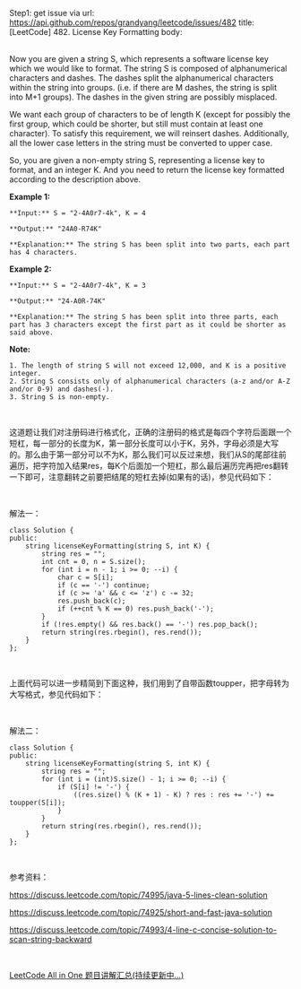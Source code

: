 Step1: get issue via url: https://api.github.com/repos/grandyang/leetcode/issues/482 
 title:[LeetCode] 482. License Key Formatting 
 body:  
  

Now you are given a string S, which represents a software license key which we would like to format. The string S is composed of alphanumerical characters and dashes. The dashes split the alphanumerical characters within the string into groups. (i.e. if there are M dashes, the string is split into M+1 groups). The dashes in the given string are possibly misplaced.

We want each group of characters to be of length K (except for possibly the first group, which could be shorter, but still must contain at least one character). To satisfy this requirement, we will reinsert dashes. Additionally, all the lower case letters in the string must be converted to upper case.

So, you are given a non-empty string S, representing a license key to format, and an integer K. And you need to return the license key formatted according to the description above.

**Example 1:**  

    
    
    **Input:** S = "2-4A0r7-4k", K = 4
    
    **Output:** "24A0-R74K"
    
    **Explanation:** The string S has been split into two parts, each part has 4 characters.
    

**Example 2:**  

    
    
    **Input:** S = "2-4A0r7-4k", K = 3
    
    **Output:** "24-A0R-74K"
    
    **Explanation:** The string S has been split into three parts, each part has 3 characters except the first part as it could be shorter as said above.
    

**Note:**  


    1. The length of string S will not exceed 12,000, and K is a positive integer.
    2. String S consists only of alphanumerical characters (a-z and/or A-Z and/or 0-9) and dashes(-).
    3. String S is non-empty.



 

这道题让我们对注册码进行格式化，正确的注册码的格式是每四个字符后面跟一个短杠，每一部分的长度为K，第一部分长度可以小于K，另外，字母必须是大写的。那么由于第一部分可以不为K，那么我们可以反过来想，我们从S的尾部往前遍历，把字符加入结果res，每K个后面加一个短杠，那么最后遍历完再把res翻转一下即可，注意翻转之前要把结尾的短杠去掉(如果有的话)，参见代码如下：

 

解法一：
    
    
    class Solution {
    public:
        string licenseKeyFormatting(string S, int K) {
            string res = "";
            int cnt = 0, n = S.size();
            for (int i = n - 1; i >= 0; --i) {
                char c = S[i];
                if (c == '-') continue;
                if (c >= 'a' && c <= 'z') c -= 32;
                res.push_back(c);
                if (++cnt % K == 0) res.push_back('-');
            }
            if (!res.empty() && res.back() == '-') res.pop_back();
            return string(res.rbegin(), res.rend());
        }
    };

 

上面代码可以进一步精简到下面这种，我们用到了自带函数toupper，把字母转为大写格式，参见代码如下：

 

解法二：
    
    
    class Solution {
    public:
        string licenseKeyFormatting(string S, int K) {
            string res = "";
            for (int i = (int)S.size() - 1; i >= 0; --i) {
                if (S[i] != '-') {
                    ((res.size() % (K + 1) - K) ? res : res += '-') += toupper(S[i]);
                }
            }
            return string(res.rbegin(), res.rend());
        }
    };

 

参考资料：

<https://discuss.leetcode.com/topic/74995/java-5-lines-clean-solution>

<https://discuss.leetcode.com/topic/74925/short-and-fast-java-solution>

<https://discuss.leetcode.com/topic/74993/4-line-c-concise-solution-to-scan-string-backward>

 

[LeetCode All in One 题目讲解汇总(持续更新中...)](http://www.cnblogs.com/grandyang/p/4606334.html)
